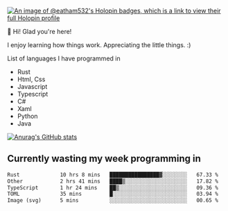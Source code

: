 [![An image of @eatham532's Holopin badges, which is a link to view their full Holopin profile](https://holopin.me/eatham532)](https://holopin.io/@eatham532)


👋 Hi! Glad you're here!

I enjoy learning how things work. Appreciating the little things. :)


List of languages I have programmed in
- Rust
- Html, Css
- Javascript
- Typescript
- C#
- Xaml
- Python
- Java

[![Anurag's GitHub stats](https://github-readme-stats.vercel.app/api?username=Eatham532&theme=dark)](https://github.com/anuraghazra/github-readme-stats)


## Currently wasting my week programming in
<!--START_SECTION:waka-->

```txt
Rust             10 hrs 8 mins   ████████████████▓░░░░░░░░   67.33 %
Other            2 hrs 41 mins   ████▒░░░░░░░░░░░░░░░░░░░░   17.82 %
TypeScript       1 hr 24 mins    ██▒░░░░░░░░░░░░░░░░░░░░░░   09.36 %
TOML             35 mins         █░░░░░░░░░░░░░░░░░░░░░░░░   03.94 %
Image (svg)      5 mins          ░░░░░░░░░░░░░░░░░░░░░░░░░   00.65 %
```

<!--END_SECTION:waka-->
